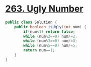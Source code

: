 # <a href="https://leetcode.com/problems/ugly-number/">263. Ugly Number</a>

```java
public class Solution {
    public boolean isUgly(int num) {
        if(num<1) return false;
        while (num%2==0) num/=2;
        while (num%3==0) num/=3;
        while (num%5==0) num/=5;
        return num==1;
    }
}
```